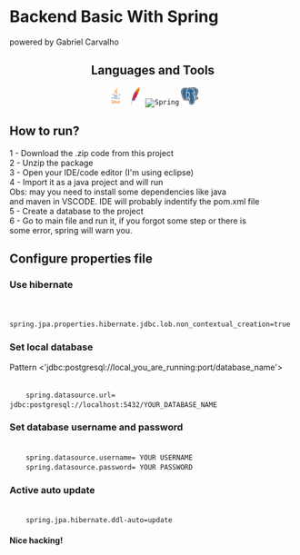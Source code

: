 <!--
 Copyright 2022 iamgabc
 
 Licensed under the Apache License, Version 2.0 (the "License");
 you may not use this file except in compliance with the License.
 You may obtain a copy of the License at
 
     http://www.apache.org/licenses/LICENSE-2.0
 
 Unless required by applicable law or agreed to in writing, software
 distributed under the License is distributed on an "AS IS" BASIS,
 WITHOUT WARRANTIES OR CONDITIONS OF ANY KIND, either express or implied.
 See the License for the specific language governing permissions and
 limitations under the License.
-->

<h1> Backend Basic With Spring </h1>
<p>powered by Gabriel Carvalho</p>

<div align="center">
    <h2>Languages and Tools</h2>
    <code><img height="30" src="https://raw.githubusercontent.com/github/explore/80688e429a7d4ef2fca1e82350fe8e3517d3494d/topics/java/java.png" alt='Java'></code>
    <code><img height="30" src="https://raw.githubusercontent.com/github/explore/80688e429a7d4ef2fca1e82350fe8e3517d3494d/topics/maven/maven.png" alt='Maven'></code>
    <code><img height="30" src="https://www.seekpng.com/png/full/8-80775_spring-logo-png-transparent-spring-java.png" alt='Spring'></code>
    <code><img height="30" src="https://raw.githubusercontent.com/github/explore/80688e429a7d4ef2fca1e82350fe8e3517d3494d/topics/postgresql/postgresql.png" alt='Postgresql'></code>
</div>

<h2> How to run? </h2>

<p>
    1   - Download the .zip code from this project <br>
    2   - Unzip the package <br>
    3   - Open your IDE/code editor (I'm using eclipse) <br>
    4   - Import it as a java project and will run <br>
    Obs: may you need to install some dependencies like java <br>
    and maven in VSCODE. IDE will probably indentify the pom.xml file <br>
    5   - Create a database to the project <br>
    6   - Go to main file and run it, if you forgot some step or there is <br>
    some error, spring will warn you. 
</p>

<h2>Configure properties file</h2>
<h3>Use hibernate</h3>
<code>
    spring.jpa.properties.hibernate.jdbc.lob.non_contextual_creation=true
</code>

<h3>Set local database</h3>
<p>Pattern <'jdbc:postgresql://local_you_are_running:port/database_name'></p>
<code>
    spring.datasource.url= jdbc:postgresql://localhost:5432/YOUR_DATABASE_NAME
</code>

<h3>Set database username and password</h3>
<code>
    spring.datasource.username= YOUR USERNAME
    spring.datasource.password= YOUR PASSWORD
</code>

<h3>Active auto update</h3>
<code>
    spring.jpa.hibernate.ddl-auto=update
</code>

<h4> Nice hacking! </h4>